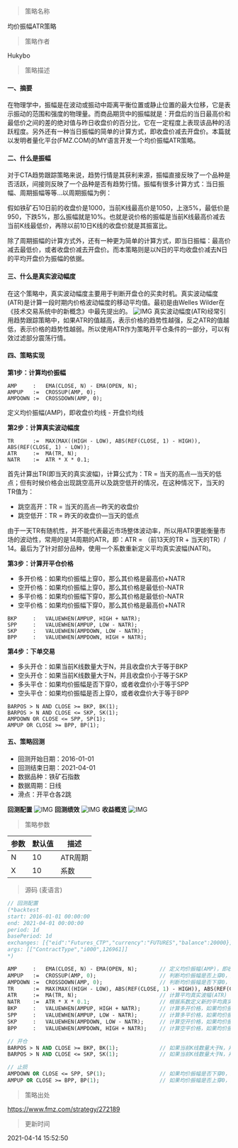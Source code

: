 
> 策略名称

均价振幅ATR策略

> 策略作者

Hukybo

> 策略描述

#### 一、摘要
在物理学中，振幅是在波动或振动中距离平衡位置或静止位置的最大位移，它是表示振动的范围和强度的物理量。而商品期货中的振幅就是：开盘后的当日最高价和最低价之间的差的绝对值与昨日收盘价的百分比，它在一定程度上表现该品种的活跃程度。另外还有一种当日振幅的简单的计算方式，即收盘价减去开盘价。本篇就以发明者量化平台(FMZ.COM)的MY语言开发一个均价振幅ATR策略。

#### 二、什么是振幅
对于CTA趋势跟踪策略来说，趋势行情是其获利来源，振幅直接反映了一个品种是否活跃，间接则反映了一个品种是否有趋势行情。振幅有很多计算方式：当日振幅、周期振幅等等...以周期振幅为例：

假如铁矿石10日前的收盘价是1000，当前K线最高价是1050，上涨5%，最低价是950，下跌5%，那么振幅就是10%。也就是说价格的振幅是当前K线最高价减去当前K线最低价，再除以前10日K线的收盘价就是其振富比。

除了周期振幅的计算方式外，还有一种更为简单的计算方式，即当日振幅：最高价减去最低价，或者收盘价减去开盘价。而本策略则是以N日的平均收盘价减去N日的平均开盘价为振幅的依据。

#### 三、什么是真实波动幅度
在这个策略中，真实波动幅度主要用于判断开盘仓的买卖时机。真实波动幅度(ATR)是计算一段时期内价格波动幅度的移动平均值。最初是由Welles Wilder在《技术交易系统中的新概念》中最先提出的。
 ![IMG](https://www.fmz.com/upload/asset/39b9c63c7dfb9e749445.png) 
真实波动幅度(ATR)经常引用趋势跟踪策略中，如果ATR的值越高，表示价格的趋势性越强，反之ATR的值越低，表示价格的趋势性越弱。所以使用ATR作为策略开平仓条件的一部分，可以有效过滤部分震荡行情。

#### 四、策略实现
**第1步：计算均价振幅**
```
AMP     :   EMA(CLOSE, N) - EMA(OPEN, N);
AMPUP   :=  CROSSUP(AMP, 0);
AMPDOWN :=  CROSSDOWN(AMP, 0);
```
定义均价振幅(AMP)，即收盘价均线 - 开盘价均线

**第2步：计算真实波动幅度**
```
TR      :=  MAX(MAX((HIGH - LOW), ABS(REF(CLOSE, 1) - HIGH)), ABS(REF(CLOSE, 1) - LOW));
ATR     :=  MA(TR, N);
NATR    :=  ATR * X * 0.1;
```
首先计算出TR(即当天的真实波幅)，计算公式为：TR = 当天的高点—当天的低点；但有时候价格会出现跳空高开以及跳空低开的情况，在这种情况下，当天的TR值为：

- 跳空高开：TR = 当天的高点—昨天的收盘价
- 跳空低开：TR = 昨天的收盘价—当天的低点

由于一天TR有随机性，并不能代表最近市场整体波动率，所以用ATR更能衡量市场的波动性，常用的是14周期的ATR，即：ATR = （前13天的TR + 当天的TR）/ 14。最后为了针对部分品种，使用一个系数重新定义平均真实波幅(NATR)。

**第3步：计算开平仓价格**

- 多开价格：如果均价振幅上穿0，那么其价格是最高价+NATR
- 空开价格：如果均价振幅上穿0，那么其价格是最低价-NATR
- 多平价格：如果均价振幅下穿0，那么其价格是最低价-NATR
- 空平价格：如果均价振幅下穿0，那么其价格是最高价+NATR
```
BKP     :   VALUEWHEN(AMPUP, HIGH + NATR);
SPP     :   VALUEWHEN(AMPUP, LOW - NATR);
SKP     :   VALUEWHEN(AMPDOWN, LOW - NATR);
BPP     :   VALUEWHEN(AMPDOWN, HIGH + NATR);
```


**第4步：下单交易**
- 多头开仓：如果当前K线数量大于N，并且收盘价大于等于BKP
- 空头开仓：如果当前K线数量大于N，并且收盘价小于等于SKP
- 多头平仓：如果均价振幅是否下穿0，或者收盘价小于等于SPP
- 空头平仓：如果均价振幅是否上穿0，或者收盘价大于等于BPP
```
BARPOS > N AND CLOSE >= BKP, BK(1);
BARPOS > N AND CLOSE <= SKP, SK(1);
AMPDOWN OR CLOSE <= SPP, SP(1);
AMPUP OR CLOSE >= BPP, BP(1);
```


#### 五、策略回测
- 回测开始日期：2016-01-01
- 回测结束日期：2021-04-01
- 数据品种：铁矿石指数
- 数据周期：日线
- 滑点：开平仓各2跳

**回测配置**
 ![IMG](https://www.fmz.com/upload/asset/3938661674465f7d8c24.png) 
**回测绩效**
 ![IMG](https://www.fmz.com/upload/asset/3924442a65a184b28632.png) 
**收益概览**
 ![IMG](https://www.fmz.com/upload/asset/39a22b8ecd2bddc2e5c9.png) 


> 策略参数



|参数|默认值|描述|
|----|----|----|
|N|10|ATR周期|
|X|10|系数|


> 源码 (麦语言)

``` pascal
// 回测配置
(*backtest
start: 2016-01-01 00:00:00
end: 2021-04-01 00:00:00
period: 1d
basePeriod: 1d
exchanges: [{"eid":"Futures_CTP","currency":"FUTURES","balance":20000}]
args: [["ContractType","i000",126961]]
*)

AMP     :   EMA(CLOSE, N) - EMA(OPEN, N);       // 定义均价振幅(AMP)，即收盘价均线 - 开盘价均线
AMPUP   :=  CROSSUP(AMP, 0);                    // 判断均价振幅是否上穿0，并赋值为AMPUP
AMPDOWN :=  CROSSDOWN(AMP, 0);                  // 判断均价振幅是否下穿0，并赋值为AMPDOWN
TR      :=  MAX(MAX((HIGH - LOW), ABS(REF(CLOSE, 1) - HIGH)), ABS(REF(CLOSE, 1) - LOW));  // 计算真实波幅(TR)
ATR     :=  MA(TR, N);                          // 计算平均真实波幅(ATR)
NATR    :=  ATR * X * 0.1;                      // 根据系数定义新的平均真实波幅(NATR)
BKP     :   VALUEWHEN(AMPUP, HIGH + NATR);      // 计算多开价格，如果均价振幅上穿0，那么其价格是最高价+NATR
SPP     :   VALUEWHEN(AMPUP, LOW - NATR);       // 计算多平价格，如果均价振幅上穿0，那么其价格是最低价-NATR
SKP     :   VALUEWHEN(AMPDOWN, LOW - NATR);     // 计算空开价格，如果均价振幅下穿0，那么其价格是最低价-NATR
BPP     :   VALUEWHEN(AMPDOWN, HIGH + NATR);    // 计算空平价格，如果均价振幅下穿0，那么其价格是最高价+NATR

// 开仓
BARPOS > N AND CLOSE >= BKP, BK(1);             // 如果当前K线数量大于N，并且收盘价大于等于BKP，多开
BARPOS > N AND CLOSE <= SKP, SK(1);             // 如果当前K线数量大于N，并且收盘价小于等于SKP，空开

// 止损
AMPDOWN OR CLOSE <= SPP, SP(1);                 // 如果均价振幅是否下穿0，或者收盘价小于等于SPP，多平
AMPUP OR CLOSE >= BPP, BP(1);                   // 如果均价振幅是否上穿0，或者收盘价大于等于BPP, 空平
```

> 策略出处

https://www.fmz.com/strategy/272189

> 更新时间

2021-04-14 15:52:50
